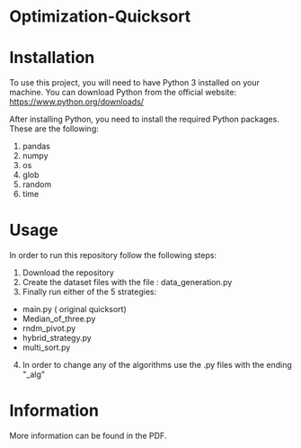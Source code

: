 # Optimization-Quicksort

# Installation 
To use this project, you will need to have Python 3 installed on your machine. You can download Python from the official website: https://www.python.org/downloads/

After installing Python, you need to install the required Python packages. These are the following: 
1. pandas
2. numpy
3. os
4. glob
5. random
6. time


# Usage
In order to run this repository follow the following steps:
1. Download the repository
2. Create the dataset files with the file : data_generation.py
3. Finally run either of the 5 strategies:
- main.py ( original quicksort)
- Median_of_three.py
- rndm_pivot.py
- hybrid_strategy.py
- multi_sort.py
4. In order to change any of the algorithms use the .py files with the ending "_alg"

# Information
More information can be found in the PDF.
